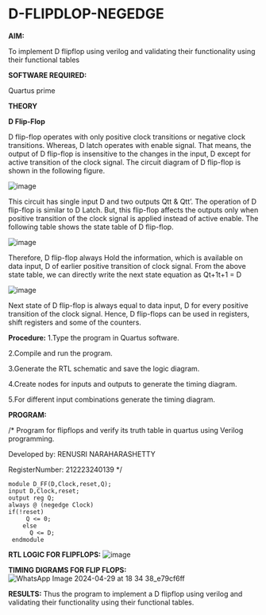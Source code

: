 # D-FLIPDLOP-NEGEDGE

**AIM:**

To implement  D flipflop using verilog and validating their functionality using their functional tables

**SOFTWARE REQUIRED:**

Quartus prime

**THEORY**

**D Flip-Flop**

D flip-flop operates with only positive clock transitions or negative clock transitions. Whereas, D latch operates with enable signal. That means, the output of D flip-flop is insensitive to the changes in the input, D except for active transition of the clock signal. The circuit diagram of D flip-flop is shown in the following figure.

![image](https://github.com/naavaneetha/D-FLIPDLOP-NEGEDGE/assets/154305477/48c81fe8-bc3f-40e7-95e2-519fc155ad51)

This circuit has single input D and two outputs Qtt & Qtt’. The operation of D flip-flop is similar to D Latch. But, this flip-flop affects the outputs only when positive transition of the clock signal is applied instead of active enable. The following table shows the state table of D flip-flop.

![image](https://github.com/naavaneetha/D-FLIPDLOP-NEGEDGE/assets/154305477/e5f3fda7-68ec-4a3a-a0a4-cf6f9cc4ab55)

Therefore, D flip-flop always Hold the information, which is available on data input, D of earlier positive transition of clock signal. From the above state table, we can directly write the next state equation as Qt+1t+1 = D

![image](https://github.com/naavaneetha/D-FLIPDLOP-NEGEDGE/assets/154305477/8592c0d8-2917-4142-91b9-d6c30dd891d2)

Next state of D flip-flop is always equal to data input, D for every positive transition of the clock signal. Hence, D flip-flops can be used in registers, shift registers and some of the counters.

**Procedure:**
1.Type the program in Quartus software.

2.Compile and run the program.

3.Generate the RTL schematic and save the logic diagram.

4.Create nodes for inputs and outputs to generate the timing diagram.

5.For different input combinations generate the timing diagram.

**PROGRAM:**

/* Program for flipflops and verify its truth table in quartus using Verilog programming.

Developed by: RENUSRI NARAHARASHETTY  

RegisterNumber: 212223240139
*/
```
module D_FF(D,Clock,reset,Q);
input D,Clock,reset;
output reg Q;
always @ (negedge Clock)
if(!reset)
     Q <= 0;
	else
      Q <= D;	
 endmodule
```

**RTL LOGIC FOR FLIPFLOPS:**
![image](https://github.com/Renusri-Naraharasetty/D-FLIPDLOP-NEGEDGE/assets/146916363/65a95d51-6c6b-4f12-9d5f-99478448ebd8)


**TIMING DIGRAMS FOR FLIP FLOPS:**
![WhatsApp Image 2024-04-29 at 18 34 38_e79cf6ff](https://github.com/Renusri-Naraharasetty/D-FLIPDLOP-NEGEDGE/assets/146916363/2a5264d4-de23-4751-9420-a3f6baf85da5)


**RESULTS:**
Thus the program to implement a D flipflop using verilog and validating their functionality using their functional tables.
